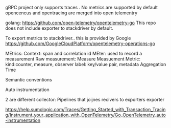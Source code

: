 gRPC project only supports traces . No metrics are supported by default
opencencus and  opentracing are merged into open telementry

golang: https://github.com/open-telemetry/opentelemetry-go
This repo does not include exporter to stackdriver by default.

To export metrics to stackdriver.. this is provided by Google
https://github.com/GoogleCloudPlatform/opentelemetry-operations-go


MEtrics:
Context: span and correlation id
MEter: used to record a measurement
Raw measurement: 
    Measure
    Measuement
Metric:
    kind:counter, measure, observer
    label: key/value pair, metadata
Aggregation
Time

Semantic conventions

Auto instrumentation

2 are different
collector: Pipelines that joijnes recivers to exporters
exporter

https://help.sumologic.com/Traces/Getting_Started_with_Transaction_Tracing/Instrument_your_application_with_OpenTelemetry/Go_OpenTelemetry_auto-instrumentation